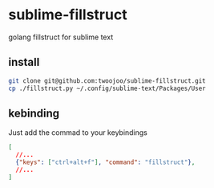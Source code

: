 # sublime-fillstruct
golang fillstruct for sublime text

## install

```bash
git clone git@github.com:twoojoo/sublime-fillstruct.git
cp ./fillstruct.py ~/.config/sublime-text/Packages/User
```

## kebinding

Just add the commad to your keybindings
```json
[
  //...
  {"keys": ["ctrl+alt+f"], "command": "fillstruct"},
  //...
]
```
